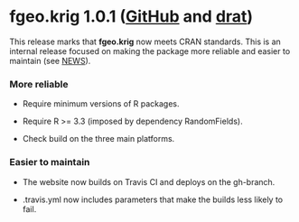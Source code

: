 # fgeo.krig 1.0.1 ([GitHub](https://github.com/forestgeo/fgeo.krig/releases) and [drat](https://forestgeo.github.io/drat/))

This release marks that __fgeo.krig__ now meets CRAN standards. This is an internal release focused on making the package more reliable and easier to maintain (see [NEWS](../NEWS.md)).

### More reliable

* Require minimum versions of R packages.

* Require R >= 3.3 (imposed by dependency RandomFields).

* Check build on the three main platforms.

### Easier to maintain

* The website now builds on Travis CI and deploys on the gh-branch.

* .travis.yml now includes parameters that make the builds less likely to fail.
